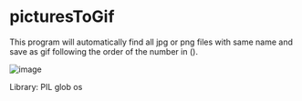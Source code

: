 # picturesToGif

This program will automatically find all jpg or png files with same name and save as gif following the order of the number in ().

![image](https://github.com/jasonwong24519/picturesToGif/assets/107543757/4de8d013-6bd9-49c0-a9c7-a4b32cfe9505)

Library:
PIL
glob
os
